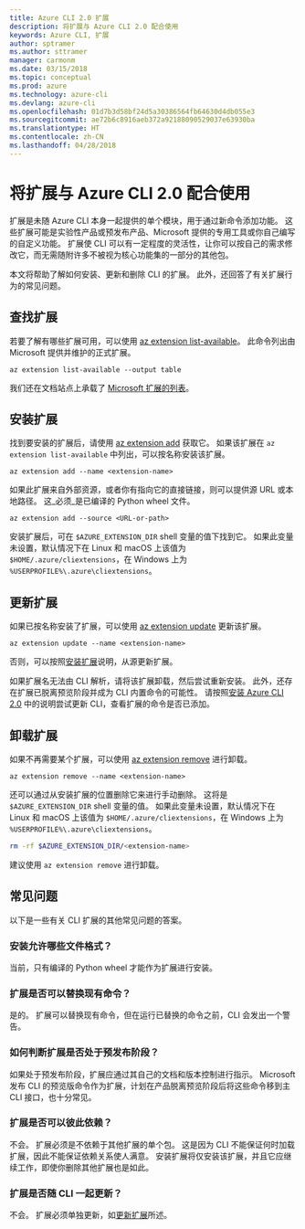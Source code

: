 ```yaml
---
title: Azure CLI 2.0 扩展
description: 将扩展与 Azure CLI 2.0 配合使用
keywords: Azure CLI, 扩展
author: sptramer
ms.author: sttramer
manager: carmonm
ms.date: 03/15/2018
ms.topic: conceptual
ms.prod: azure
ms.technology: azure-cli
ms.devlang: azure-cli
ms.openlocfilehash: 01d7b3d58bf24d5a30386564fb64630d4db055e3
ms.sourcegitcommit: ae72b6c8916aeb372a92188090529037e63930ba
ms.translationtype: HT
ms.contentlocale: zh-CN
ms.lasthandoff: 04/28/2018
---
```

# <a name="using-extensions-with-the-azure-cli-20"></a>将扩展与 Azure CLI 2.0 配合使用

扩展是未随 Azure CLI 本身一起提供的单个模块，用于通过新命令添加功能。 这些扩展可能是实验性产品或预发布产品、Microsoft 提供的专用工具或你自己编写的自定义功能。 扩展使 CLI 可以有一定程度的灵活性，让你可以按自己的需求修改它，而无需随附许多不被视为核心功能集的一部分的其他包。

本文将帮助了解如何安装、更新和删除 CLI 的扩展。 此外，还回答了有关扩展行为的常见问题。

## <a name="find-extensions"></a>查找扩展

若要了解有哪些扩展可用，可以使用 [az extension list-available](/cli/azure/extension#az-extension-list-available)。 此命令列出由 Microsoft 提供并维护的正式扩展。

```azurecli
az extension list-available --output table
```

我们还在文档站点上承载了 [Microsoft 扩展的列表](azure-cli-extensions-list.md)。

## <a name="install-extensions"></a>安装扩展

找到要安装的扩展后，请使用 [az extension add](https://docs.microsoft.com/en-us/cli/azure/extension#az-extension-add) 获取它。 如果该扩展在 `az extension list-available` 中列出，可以按名称安装该扩展。

```azurecli
az extension add --name <extension-name>
```

如果此扩展来自外部资源，或者你有指向它的直接链接，则可以提供源 URL 或本地路径。 这_必须_是已编译的 Python wheel 文件。

```azurecli
az extension add --source <URL-or-path>
```

安装扩展后，可在 `$AZURE_EXTENSION_DIR` shell 变量的值下找到它。 如果此变量未设置，默认情况下在 Linux 和 macOS 上该值为 `$HOME/.azure/cliextensions`，在 Windows 上为 `%USERPROFILE%\.azure\cliextensions`。

## <a name="update-extensions"></a>更新扩展

如果已按名称安装了扩展，可以使用 [az extension update](https://docs.microsoft.com/en-us/cli/azure/extension#az-extension-update) 更新该扩展。

```azurecli
az extension update --name <extension-name>
```

否则，可以按照[安装扩展](#install-extensions)说明，从源更新扩展。

如果扩展名无法由 CLI 解析，请将该扩展卸载，然后尝试重新安装。 此外，还存在扩展已脱离预览阶段并成为 CLI 内置命令的可能性。 请按照[安装 Azure CLI 2.0](install-azure-cli.md) 中的说明尝试更新 CLI，查看扩展的命令是否已添加。 

## <a name="uninstall-extensions"></a>卸载扩展

如果不再需要某个扩展，可以使用 [az extension remove](https://docs.microsoft.com/en-us/cli/azure/extension#az-extension-remove) 进行卸载。

```azurecli
az extension remove --name <extension-name>
```

还可以通过从安装扩展的位置删除它来进行手动删除。 这将是 `$AZURE_EXTENSION_DIR` shell 变量的值。 如果此变量未设置，默认情况下在 Linux 和 macOS 上该值为 `$HOME/.azure/cliextensions`，在 Windows 上为 `%USERPROFILE%\.azure\cliextensions`。

```bash
rm -rf $AZURE_EXTENSION_DIR/<extension-name>
```

建议使用 `az extension remove` 进行卸载。

## <a name="faq"></a>常见问题

以下是一些有关 CLI 扩展的其他常见问题的答案。

### <a name="what-file-formats-are-allowed-for-installation"></a>安装允许哪些文件格式？

当前，只有编译的 Python wheel 才能作为扩展进行安装。

### <a name="can-extensions-replace-existing-commands"></a>扩展是否可以替换现有命令？

是的。 扩展可以替换现有命令，但在运行已替换的命令之前，CLI 会发出一个警告。

### <a name="how-can-i-tell-if-an-extension-is-in-pre-release"></a>如何判断扩展是否处于预发布阶段？

如果处于预发布阶段，扩展应通过其自己的文档和版本控制进行指示。 Microsoft 发布 CLI 的预览版命令作为扩展，计划在产品脱离预览阶段后将这些命令移到主 CLI 接口，也十分常见。

### <a name="can-extensions-depend-upon-each-other"></a>扩展是否可以彼此依赖？

不会。 扩展必须是不依赖于其他扩展的单个包。 这是因为 CLI 不能保证何时加载扩展，因此不能保证依赖关系使人满意。 安装扩展将仅安装该扩展，并且它应继续工作，即使你删除其他扩展也是如此。

### <a name="are-extensions-updated-along-with-the-cli"></a>扩展是否随 CLI 一起更新？

不会。 扩展必须单独更新，如[更新扩展](#update-extensions)所述。
